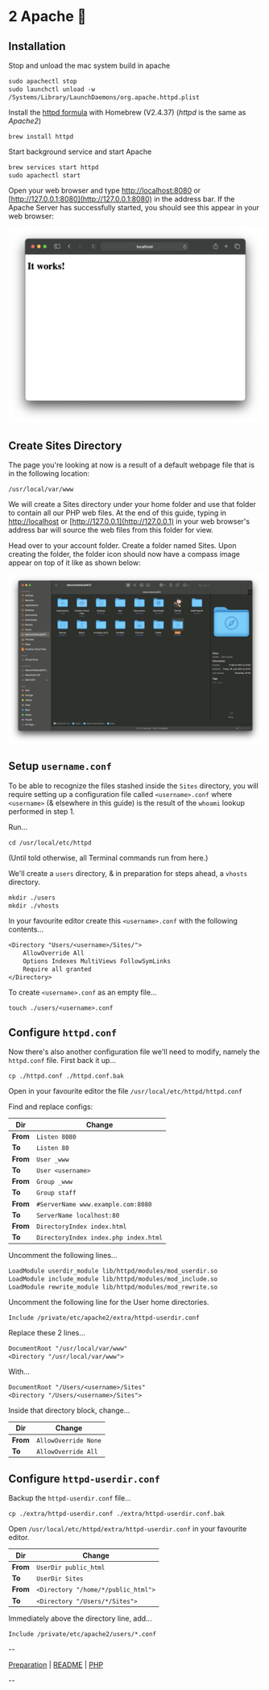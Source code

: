 # 2 Apache 🦅

## Installation

Stop and unload the mac system build in apache

```
sudo apachectl stop
sudo launchctl unload -w /Systems/Library/LaunchDaemons/org.apache.httpd.plist

```

Install the [httpd formula](https://formulae.brew.sh/formula/httpd) with Homebrew (V2.4.37) (*httpd* is the same as *Apache2*)

```
brew install httpd
```

Start background service and start Apache

```
brew services start httpd
sudo apachectl start
```

Open your web browser and type [http://localhost:8080](http://localhost:8080) or [http://127.0.0.1:8080](http://127.0.0.1:8080) in the address bar. If the Apache Server has successfully started, you should see this appear in your web browser:

![It works!](img/lamp_001.png)

## Create Sites Directory

The page you're looking at now is a result of a default webpage file that is in the following location:

```
/usr/local/var/www
```

We will create a Sites directory under your home folder and use that folder to contain all our PHP web files. At the end of this guide, typing in [http://localhost](http://localhost) or [http://127.0.0.1](http://127.0.0.1) in your web browser's address bar will source the web files from this folder for view.

Head over to your account folder. Create a folder named Sites. Upon creating the folder, the folder icon should now have a compass image appear on top of it like as shown below:

![Sites folder](img/lamp_002.png)

## Setup `username.conf`

To be able to recognize the files stashed inside the `Sites` directory, you will require setting up a configuration file called `<username>.conf` where `<username>` (& elsewhere in this guide) is the result of the `whoami` lookup performed in step 1.

Run...

```
cd /usr/local/etc/httpd
```

(Until told otherwise, all Terminal commands run from here.)

We'll create a `users` directory, & in preparation for steps ahead, a `vhosts` directory.

```
mkdir ./users
mkdir ./vhosts
```

In your favourite editor create this `<username>.conf` with the following contents...

```
<Directory "Users/<username>/Sites/">
	AllowOverride All
	Options Indexes MultiViews FollowSymLinks
	Require all granted
</Directory>
```

To create `<username>.conf` as an empty file...

```
touch ./users/<username>.conf
```

## Configure `httpd.conf`

Now there's also another configuration file we'll need to modify, namely the `httpd.conf` file. First back it up...

```
cp ./httpd.conf ./httpd.conf.bak
```

Open in your favourite editor the file `/usr/local/etc/httpd/httpd.conf`

Find and replace configs:

Dir | Change
------ | ----
**From** | `Listen 8080`
**To**   | `Listen 80`
**From** | `User _www`
**To**   | `User <username>`
**From** | `Group _www`
**To**   | `Group staff`
**From** | `#ServerName www.example.com:8080`
**To**   | `ServerName localhost:80`
**From** | `DirectoryIndex index.html`
**To**   | `DirectoryIndex index.php index.html`

Uncomment the following lines...

```
LoadModule userdir_module lib/httpd/modules/mod_userdir.so
LoadModule include_module lib/httpd/modules/mod_include.so
LoadModule rewrite_module lib/httpd/modules/mod_rewrite.so
```


Uncomment the following line for the User home directories.

```
Include /private/etc/apache2/extra/httpd-userdir.conf
```

Replace these 2 lines...


```
DocumentRoot "/usr/local/var/www"
<Directory "/usr/local/var/www">
```

With...

```
DocumentRoot "/Users/<username>/Sites"
<Directory "/Users/<username>/Sites">
```

Inside that directory block, change...

Dir | Change
------ | ----
**From** | `AllowOverride None`
**To**   | `AllowOverride All`

## Configure `httpd-userdir.conf`

Backup the `httpd-userdir.conf` file...

```
cp ./extra/httpd-userdir.conf ./extra/httpd-userdir.conf.bak
```

Open `/usr/local/etc/httpd/extra/httpd-userdir.conf` in your favourite editor.

Dir | Change
------ | ----
**From** | `UserDir public_html`
**To**   | `UserDir Sites`
**From** | `<Directory "/home/*/public_html">`
**To**   | `<Directory "/Users/*/Sites">`

Immediately above the directory line, add...

```
Include /private/etc/apache2/users/*.conf
```

--
<!-- 02 Apache -->

[Preparation](01_Preparation.md) |
[README](../README.md) |
[PHP](03_PHP.md)

--

